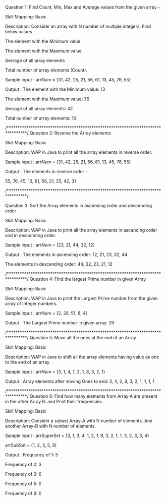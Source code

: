 Question 1:  Find Count, Min, Max and Average values from the given array -

Skill Mapping: Basic


Description: Consider an array with N number of multiple integers. Find below values - 

The element with the Minimum value 

The element with the Maximum value 

Average of all array elements

Total number of array elements (Count).


Sample input : arrNum = {31, 42, 25, 21, 56,  61, 13, 45, 76, 55}

Output : The element with the Minimum value: 13

The element with the Maximum value: 76

Average of all array elements: 42

Total number of array elements: 10



/*********************************************************************************/
Question 2:   Reverse the Array elements

Skill Mapping: Basic


Description: WAP in Java to print all the array elements in reverse order.


Sample input : arrNum = {31, 42, 25, 21, 56,  61, 13, 45, 76, 55}

Output : The elements in reverse order - 

55, 76, 45, 13, 61, 56, 21, 25, 42, 31


/*********************************************************************************/

Question 3: Sort the Array elements in ascending order and descending order

Skill Mapping: Basic


Description: WAP in Java to print all the array elements in ascending order and in descending order.


Sample input : arrNum = {23, 21, 44, 32, 12}

Output : The elements in ascending order: 12, 21, 23, 32, 44

The elements in descending order: 44, 32, 23, 21, 12





/*********************************************************************************/
Question 4:   Find the largest Prime number in given Array 

Skill Mapping: Basic


Description: WAP in Java to print the Largest Prime number from the given array of integer numbers.

Sample input : arrNum = {2, 29, 51, 8, 4}

Output : The Largest Prime number in given array: 29 



/*********************************************************************************/
Question 5:   Move all the ones at the end of an Array 

Skill Mapping: Basic


Description: WAP in Java to shift all the array elements having value as one to the end of an array.

Sample input : arrNum = {3, 1, 4, 1, 2, 1, 8, 3, 2, 1}

Output : Array elements after moving Ones to end: 3, 4, 2, 8, 3, 2, 1, 1, 1, 1



/*********************************************************************************/
Question 6:   Find how many elements from Array A are present in the other Array B. and Print their frequencies.

Skill Mapping: Basic


Description: Consider a subset Array-A with N number of elements. And another Array-B with N number of elements. 

Sample input : arrSuperSet = {3, 1, 3, 4, 1, 2, 1, 8, 3, 2, 1, 1, 3, 2, 3, 3, 4}

arrSubSet = {1, 2, 3, 5, 9}

Output : Frequency of 1: 5

Frequency of 2: 3

Frequency of 3: 6 

Frequency of 5: 0

Frequency of 9: 0 
